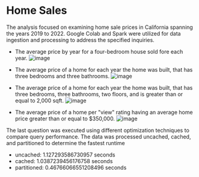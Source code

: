 # Home Sales

The analysis focused on examining home sale prices in California spanning the years 2019 to 2022. Google Colab and Spark were utilized for data ingestion and processing to address the specified inquiries.

- The average price by year for a four-bedroom house sold fore each year.
    ![image](https://github.com/user-attachments/assets/6467dd9d-1289-4606-bd65-e743d2a8d881)

- The average price of a home for each year the home was built, that has three bedrooms and three bathrooms.
    ![image](https://github.com/user-attachments/assets/0c03cb2e-431f-411c-b476-8d6170b1e3d6)

- The average price of a home for each year the home was built, that has three bedrooms, three bathrooms, two floors, and is greater than or equal to 2,000 sqft.
    ![image](https://github.com/user-attachments/assets/91442b43-3085-4d79-8cd6-2d1effb09a2c)

- The average price of a home per "view" rating having an average home price greater than or equal to $350,000.
    ![image](https://github.com/user-attachments/assets/1a44af6d-c5ed-48d4-8018-dc5863a529d0)

The last question was executed using different optimization techniques to compare query performance. The data was processed uncached, cached, and partitioned to determine the fastest runtime
- uncached: 1.127293586730957 seconds
- cached: 1.0387239456176758 seconds
- partitioned: 0.46766066551208496 seconds

